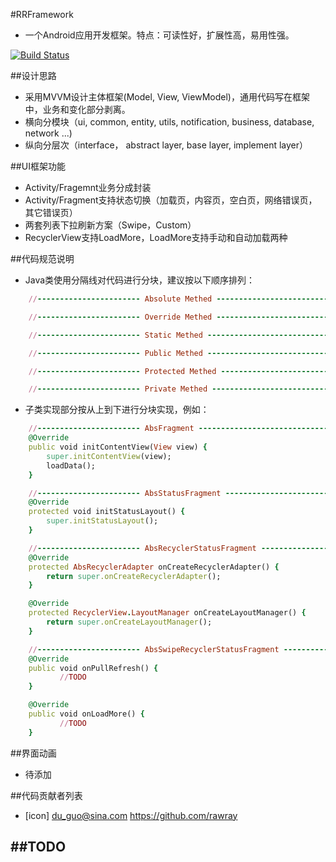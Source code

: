 #RRFramework
- 一个Android应用开发框架。特点：可读性好，扩展性高，易用性强。

[![Build Status](https://travis-ci.org/rawray/RRFramework-Android.svg?branch=master)](https://travis-ci.org/rawray/RRFramework-Android)

##设计思路
- 采用MVVM设计主体框架(Model, View, ViewModel)，通用代码写在框架中，业务和变化部分剥离。
- 横向分模块（ui, common, entity, utils, notification, business, database, network ...)
- 纵向分层次（interface， abstract layer, base layer, implement layer）

##UI框架功能
- Activity/Fragemnt业务分成封装
- Activity/Fragment支持状态切换（加载页，内容页，空白页，网络错误页，其它错误页）
- 两套列表下拉刷新方案（Swipe，Custom）
- RecyclerView支持LoadMore，LoadMore支持手动和自动加载两种


##代码规范说明
- Java类使用分隔线对代码进行分块，建议按以下顺序排列：
```ruby
    //----------------------- Absolute Methed ---------------------------------

    //----------------------- Override Methed ---------------------------------

    //----------------------- Static Methed -----------------------------------

    //----------------------- Public Methed -----------------------------------

    //----------------------- Protected Methed --------------------------------

    //----------------------- Private Methed ----------------------------------
```    
- 子类实现部分按从上到下进行分块实现，例如：
```ruby
    //----------------------- AbsFragment -------------------------------------
    @Override
    public void initContentView(View view) {
        super.initContentView(view);
        loadData();
    }

    //----------------------- AbsStatusFragment -------------------------------
    @Override
    protected void initStatusLayout() {
        super.initStatusLayout();
    }

    //----------------------- AbsRecyclerStatusFragment -----------------------
    @Override
    protected AbsRecyclerAdapter onCreateRecyclerAdapter() {
        return super.onCreateRecyclerAdapter();
    }

    @Override
    protected RecyclerView.LayoutManager onCreateLayoutManager() {
        return super.onCreateLayoutManager();
    }

    //----------------------- AbsSwipeRecyclerStatusFragment -----------------------
    @Override
    public void onPullRefresh() {
           //TODO
    }

    @Override
    public void onLoadMore() {
           //TODO
    }
```


##界面动画
- 待添加

##代码贡献者列表
- [icon] du_guo@sina.com https://github.com/rawray

##TODO
- 

